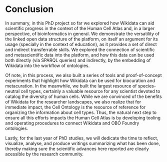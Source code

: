 
# Conclusion 

In summary, in this PhD project so far we explored how Wikidata can aid scientific progress in the context of the Human Cell Atlas and, in a larger perspective, of bioinformatics in general. 
We demonstrate the versatility of the linked open data structure of the platform, on itself an argument for its usage (specially in the context of education), as it provides a set of direct and indirect transferrable skills.
We explored the connection of scientific and metascientific data into the platform, and how this data can be used both directly (via SPARQL queries) and indirectly, by the embedding of Wikidata into the workflow of ontologies. 

Of note, in this process, we also built a series of tools and proof-of-concept experiments that highlight how Wikidata can be used for biocuration and metacuration.
In the meanwhile, we built the largest resource of species-neutral cell types, certainly a valuable resource for any scientist devoted to catalog the diversity of human cells.
While we are convinced of the benefits of Wikidata for the researcher landscapes, we also realize that for immediate impact, the Cell Ontology is the resource of reference for organizing the information about cell types. 
Thus, the natural next step to ensure all this efforts impacts the Human Cell Atlas is by developing tooling and operating procedures to connect Wikidata and OBO Foundry ontologies.

Lastly, for the last year of PhD studies, we will dedicate the time to reflect, visualize, analyse, and produce writings summarizing what has been done, thereby making sure the scientific advances here reported are clearly acessible by the research community.

